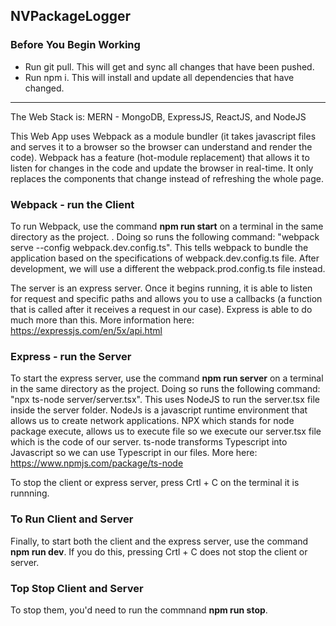 ## NVPackageLogger

### Before You Begin Working
- Run git pull. This will get and sync all changes that have been pushed. 
- Run npm i. This will install and update all dependencies that have changed.

----------------------------------------------------------------------------------------------------------------------------------------------------------------------

The Web Stack is: MERN - MongoDB, ExpressJS, ReactJS, and NodeJS

This Web App uses Webpack as a module bundler (it takes javascript files and serves it to a browser so the browser can understand and render the code). Webpack has a feature (hot-module replacement) that allows it to listen for changes in the code and update the browser in real-time. It only replaces the components that change instead of refreshing the whole page.

### Webpack - run the Client
To run Webpack, use the command **npm run start** on a terminal in the same directory as the project. . Doing so runs the following command: "webpack serve --config webpack.dev.config.ts". This tells webpack to bundle the application based on the specifications of webpack.dev.config.ts file. After development, we will use a different the webpack.prod.config.ts file instead.

The server is an express server. Once it begins running, it is able to listen for request and specific paths and allows you to use a callbacks (a function that is called after it receives a request in our case). Express is able to do much more than this. More information here: https://expressjs.com/en/5x/api.html

### Express - run the Server
To start the express server, use the command **npm run server** on a terminal in the same directory as the project. Doing so runs the following command: "npx ts-node server/server.tsx". This uses NodeJS to run the server.tsx file inside the server folder. NodeJs is a javascript runtime environment that allows us to create network applications. NPX which stands for node package execute, allows us to execute file so we execute our server.tsx file which is the code of our server. ts-node transforms Typescript into Javascript so we can use Typescript in our files. More here: https://www.npmjs.com/package/ts-node

To stop the client or express server, press Crtl + C on the terminal it is runnning.

### To Run Client and Server 
Finally, to start both the client and the express server, use the command **npm run dev**. If you do this, pressing Crtl + C does not stop the client or server. 

### Top Stop Client and Server
To stop them, you'd need to run the commnand **npm run stop**.
